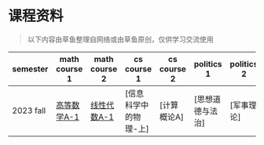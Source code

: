 # 课程资料

>以下内容由草鱼整理自网络或由草鱼原创，仅供学习交流使用

|semester|math course 1|math course 2|cs course 1|cs course 2|politics 1|politics 2|others 1|others 2|others 3|
|----|----|----|----|----|----|----|----|----|----|
|2023 fall|[高等数学A-1](/courses/advanced-mathA1-intro)|[线性代数A-1](/courses/linear-algebraA1-intro)|[信息科学中的物理-上]|[计算概论A]|[思想道德与法治]|[军事理论]|[信息科学技术概论]|[学术英语听说]|[其他课程]|
